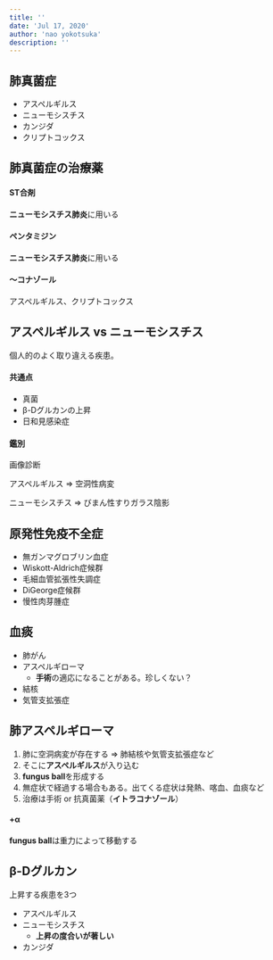 ```yaml
---
title: ''
date: 'Jul 17, 2020'
author: 'nao yokotsuka'
description: ''
---
```


## 肺真菌症

- アスペルギルス
- ニューモシスチス
- カンジダ
- クリプトコックス

## 肺真菌症の治療薬

#### ST合剤

**ニューモシスチス肺炎**に用いる

#### ペンタミジン

**ニューモシスチス肺炎**に用いる

#### 〜コナゾール

アスペルギルス、クリプトコックス



## アスペルギルス vs ニューモシスチス

個人的のよく取り違える疾患。

#### 共通点

- 真菌
- β-Dグルカンの上昇
- 日和見感染症

#### 鑑別

画像診断

アスペルギルス => 空洞性病変

ニューモシスチス => びまん性すりガラス陰影

## 原発性免疫不全症

- 無ガンマグロブリン血症
- Wiskott-Aldrich症候群
- 毛細血管拡張性失調症
- DiGeorge症候群
- 慢性肉芽腫症

## 血痰

- 肺がん
- アスペルギローマ
  - **手術**の適応になることがある。珍しくない？
- 結核
- 気管支拡張症

## 肺アスペルギローマ

1. 肺に空洞病変が存在する => 肺結核や気管支拡張症など
2. そこに**アスペルギルス**が入り込む
3. **fungus ball**を形成する
4. 無症状で経過する場合もある。出てくる症状は発熱、喀血、血痰など
5. 治療は手術 or 抗真菌薬（**イトラコナゾール**）

#### +α

**fungus ball**は重力によって移動する

## β-Dグルカン

上昇する疾患を3つ

- アスペルギルス
- ニューモシスチス
  - **上昇の度合いが著しい**
- カンジダ